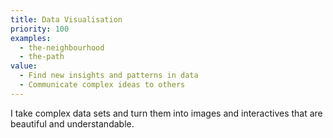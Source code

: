 ```yaml
---
title: Data Visualisation
priority: 100
examples:
  - the-neighbourhood
  - the-path
value:
  - Find new insights and patterns in data
  - Communicate complex ideas to others
---
```

I take complex data sets and turn them into images and interactives that are beautiful and understandable.
